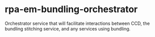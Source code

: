 # rpa-em-bundling-orchestrator
Orchestrator service that will facilitate interactions between CCD, the bundling stitching service, and any services using bundling. 
